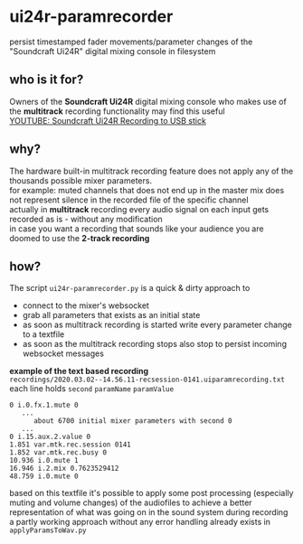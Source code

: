 # ui24r-paramrecorder
persist timestamped fader movements/parameter changes of the "Soundcraft Ui24R" digital mixing console in filesystem


## who is it for?
Owners of the **Soundcraft Ui24R** digital mixing console who makes use of the **multitrack** recording functionality may find this useful  
[YOUTUBE: Soundcraft Ui24R Recording to USB stick](https://www.youtube.com/watch?v=VvjQg027TaE)

## why?
The hardware built-in multitrack recording feature does not apply any of the thousands possible mixer parameters.  
for example: muted channels that does not end up in the master mix does not represent silence in the recorded file of the specific channel  
actually in **multitrack** recording every audio signal on each input gets recorded as is - without any modification  
in case you want a recording that sounds like your audience you are doomed to use the **2-track recording**


## how?
The script `ui24r-paramrecorder.py` is a quick & dirty approach to
  * connect to the mixer's websocket
  * grab all parameters that exists as an initial state
  * as soon as multitrack recording is started write every parameter change to a textfile
  * as soon as the multitrack recording stops also stop to persist incoming websocket messages


**example of the text based recording**  
`recordings/2020.03.02--14.56.11-recsession-0141.uiparamrecording.txt`  
each line holds `second` `paramName` `paramValue`
```
0 i.0.fx.1.mute 0
   ...
      about 6700 initial mixer parameters with second 0
   ...
0 i.15.aux.2.value 0
1.851 var.mtk.rec.session 0141
1.852 var.mtk.rec.busy 0
10.936 i.0.mute 1
16.946 i.2.mix 0.7623529412
48.759 i.0.mute 0
```

based on this textfile it's possible to apply some post processing (especially muting and volume changes) of the audiofiles to achieve a better representation of what was going on in the sound system during recording  
a partly working approach without any error handling already exists in `applyParamsToWav.py`


